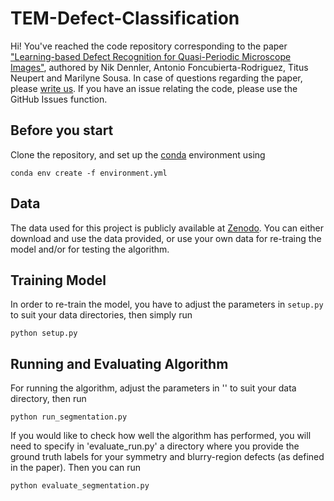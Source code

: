 # TEM-Defect-Classification
Hi! You've reached the code repository corresponding to the paper ["Learning-based Defect Recognition for Quasi-Periodic Microscope Images"](https://doi.org/10.1016/j.micron.2021.103069), authored by Nik Dennler, Antonio Foncubierta-Rodriguez, Titus Neupert and Marilyne Sousa. In case of questions regarding the paper, please [write us](mailto:nik.dennler@posteo.de). If you have an issue relating the code, please use the GitHub Issues function.

## Before you start
Clone the repository, and set up the [conda](https://docs.conda.io/projects/conda/en/latest/user-guide/install/index.html) environment using
```
conda env create -f environment.yml
```

## Data
The data used for this project is publicly available at [Zenodo](https://dx.doi.org/10.5281/zenodo.4739588). You can either download and use the data provided, or use your own data for re-traing the model and/or for testing the algorithm. 

## Training Model
In order to re-train the model, you have to adjust the parameters in `setup.py` to suit your data directories, then simply run 
```
python setup.py
```

## Running and Evaluating Algorithm
For running the algorithm, adjust the parameters in '' to suit your data directory, then run
```
python run_segmentation.py
```
If you would like to check how well the algorithm has performed, you will need to specify in 'evaluate_run.py' a directory where you provide the ground truth labels for your symmetry and blurry-region defects (as defined in the paper). Then you can run
```
python evaluate_segmentation.py
``` 
